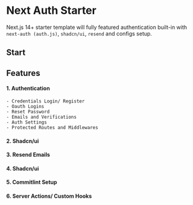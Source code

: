 # Next Auth Starter

Next.js 14+ starter template will fully featured authentication built-in with `next-auth (auth.js)`, `shadcn/ui`, `resend` and configs setup.

## Start

## Features

#### 1. Authentication

    - Credentials Login/ Register
    - Oauth Logins
    - Reset Password
    - Emails and Verifications
    - Auth Settings
    - Protected Routes and Middlewares

#### 2. Shadcn/ui

#### 3. Resend Emails

#### 4. Shadcn/ui

#### 5. Commitlint Setup

#### 6. Server Actions/ Custom Hooks
